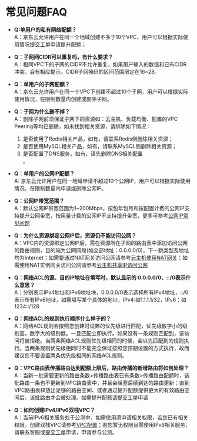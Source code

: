 # 常见问题FAQ

- **Q:单用户的私有网络配额？**</br>
  A：京东云允许用户在同一个地域创建不多于10个VPC，用户可以根据实际使用情况[提交工单](https://ticket.jdcloud.com/applyorder/form?cateId=1135&questionId=1155)申请提升配额；</br>
  
- **Q：子网间CIDR可以重复吗，有什么要求？**</br>
  A：相同VPC下的子网的CIDR不允许重复，如果用户输入的数值和已有CIDR冲突，会有相应提示。CIDR子网掩码的区间范围限定在16~28。</br>
  
- **Q：单用户的子网配额？**</br>
  A：京东云允许用户在同一个VPC下创建不超过10个子网，用户可以根据实际使用情况，在限制数量内创建或删除子网。</br>
  
- **Q：子网为什么删不掉？**</br>
A：删除子网前须保证子网下的资源如：云主机、负载均衡、配置的VPC Peering等均已删除，如未找到相关资源，请排除如下情况：
  1. 是否使用了Redis相关产品，如有，请联系Redis侧删除相关资源；
  2. 是否使用MySQL相关产品，如有，请联系MySQL侧删除相关资源；
  3. 是否配置了DNS服务，如有，请先删除DNS相关配置</br>。

  
- **Q：单用户的公网IP配额？**</br>
  A: 京东云允许用户在同一地域申请不超过10个公网IP，用户可以根据实际使用情况，在限制数量内申请或删除公网IP。</br>
  
- **Q：公网IP带宽范围？**</br>
  A：默认公网IP带宽范围为1~200Mbps，按包年包月和按配置计费的公网IP支持提升公网带宽，按用量计费的公网IP不支持提升带宽，更多可参考[公网IP常见问题](../../Elastic-IP/FAQ/FAQ.md)</br>
  
- **Q：为什么资源绑定公网IP后，资源仍不能访问公网？**</br>
  A：VPC内的资源绑定公网IP后，需在资源所在子网的路由表中添加访问公网的路由规则，目的端为公网网段(如全部地址：0.0.0.0/0)，下一跳类型及地址均为Internet；如需要通过NAT网关访问公网请参考[云主机使用NAT网关](https://docs.jdcloud.com/cn/nat-gateway/create-natgateway)；如需使用NAT实例网关访问公网请参考[云主机共享IP访问公网](../Getting-Started/Muitiple-Virtual-Machine-Use-Shared-IpAddress.md)</br>
  
- **Q：网络ACL的源、目的IP地址在填写时，默认显示的 0.0.0.0/0、::/0表示什么意思？**</br>
  A：分别表示IPv4地址和IPv6地址块，0.0.0.0/0表示选择所有IPv4地址，::/0表示所有IPv6地址，如需填写某个具体的地址，IPv4:如1.1.1.1/32，IPv6：如1234::/128</br>
  
- **Q：网络ACL的规则执行顺序什么样子的？**</br>
  A：网络ACL规则会按照您创建时设置的优先级进行匹配，优先级数字小的级别高，数字大的级别低。一旦匹配立即执行。如果没有一条规则匹配到，该访问将被拒绝。当两条网络ACL规则优先级相同的时候，会以先匹配到的规则执行。当两条规则优先级相同时不能完全保证按照您预期设置的方式执行，故而建议您不要设置两条优先级相同的网络ACL规则。</br>
  
- **Q：VPC路由表传播路由达到配额上限后，路由传播的新增路由将如何处理？**</br>
  A：当新一批需要更新的路由条数+传播路由表已有条数>传播路由配额时，该批路由一条也不更新到VPC路由表中，并且会阻塞后续到达的路由更新；直到VPC路由表释放出足够的路由空间、或者通过提升配额提供更大的有效路由空间后，该批路由才会被处理。如需提升配额请[提交工单](https://ticket.jdcloud.com/applyorder/form?cateId=1135&questionId=1155)申请</br>
  
- **Q：如何创建IPv4/IPv6双栈VPC？**</br>
  A：当前IPv6相关服务处于公测中，如需使用须申请相关权限，若您已有相关权限，创建双栈VPC请参考[VPC配置](https://docs.jdcloud.com/cn/virtual-private-cloud/vpc-configuration)；若您暂无权限且需使用IPv6相关服务，请联系客服或[提交工单](https://ticket.jdcloud.com/applyorder/form?cateId=1135&questionId=1155)申请，申请参与公测。</br>
  

